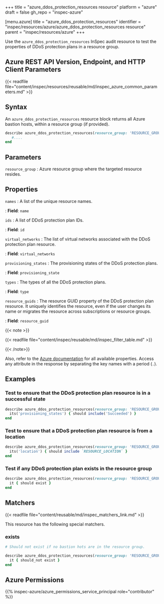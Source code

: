 +++
title = "azure_ddos_protection_resources resource"
platform = "azure"
draft = false
gh_repo = "inspec-azure"

[menu.azure]
title = "azure_ddos_protection_resources"
identifier = "inspec/resources/azure/azure_ddos_protection_resources resource"
parent = "inspec/resources/azure"
+++

Use the `azure_ddos_protection_resources` InSpec audit resource to test the properties of DDoS protection plans in a resource group.

## Azure REST API Version, Endpoint, and HTTP Client Parameters

{{< readfile file="content/inspec/resources/reusable/md/inspec_azure_common_parameters.md" >}}

## Syntax

An `azure_ddos_protection_resources` resource block returns all Azure bastion hosts, within a resource group (if provided).

```ruby
describe azure_ddos_protection_resources(resource_group: 'RESOURCE_GROUP') do
   #....
end
```

## Parameters

`resource_group`
: Azure resource group where the targeted resource resides.

## Properties

`names`
: A list of the unique resource names.

: **Field**: `name`

`ids`
: A list of DDoS protection plan IDs.

: **Field**: `id`

`virtual_networks`
: The list of virtual networks associated with the DDoS protection plan resource.

: **Field**: `virtual_networks`

`provisioning_states`
: The provisioning states of the DDoS protection plans.

: **Field**: `provisioning_state`

`types`
: The types of all the DDoS protection plans.

: **Field**: `type`

`resource_guids`
: The resource GUID property of the DDoS protection plan resource. It uniquely identifies the resource, even if the user changes its name or migrates the resource across subscriptions or resource groups.

: **Field**: `resource_guid`

{{< note >}}

{{< readfile file="content/inspec/reusable/md/inspec_filter_table.md" >}}

{{< /note>}}

Also, refer to the [Azure documentation](https://docs.microsoft.com/en-us/rest/api/virtualnetwork/ddos-protection-plans/list) for all available properties. Access any attribute in the response by separating the key names with a period (`.`).

## Examples

### Test to ensure that the DDoS protection plan resource is in a successful state

```ruby
describe azure_ddos_protection_resources(resource_group: 'RESOURCE_GROUP') do
  its('provisioning_states') { should include('Succeeded') }
end
```

### Test to ensure that a DDoS protection plan resource is from a location

```ruby
describe azure_ddos_protection_resources(resource_group: 'RESOURCE_GROUP') do
  its('location') { should include `RESOURCE_LOCATION` }
end
```

### Test if any DDoS protection plan exists in the resource group

```ruby
describe azure_ddos_protection_resources(resource_group: 'RESOURCE_GROUP') do
  it { should exist }
end
```

## Matchers

{{< readfile file="content/reusable/md/inspec_matchers_link.md" >}}

This resource has the following special matchers.

### exists

```ruby
# Should not exist if no bastion hots are in the resource group.

describe azure_ddos_protection_resources(resource_group: 'RESOURCE_GROUP') do
  it { should_not exist }
end
```

## Azure Permissions

{{% inspec-azure/azure_permissions_service_principal role="contributor" %}}
